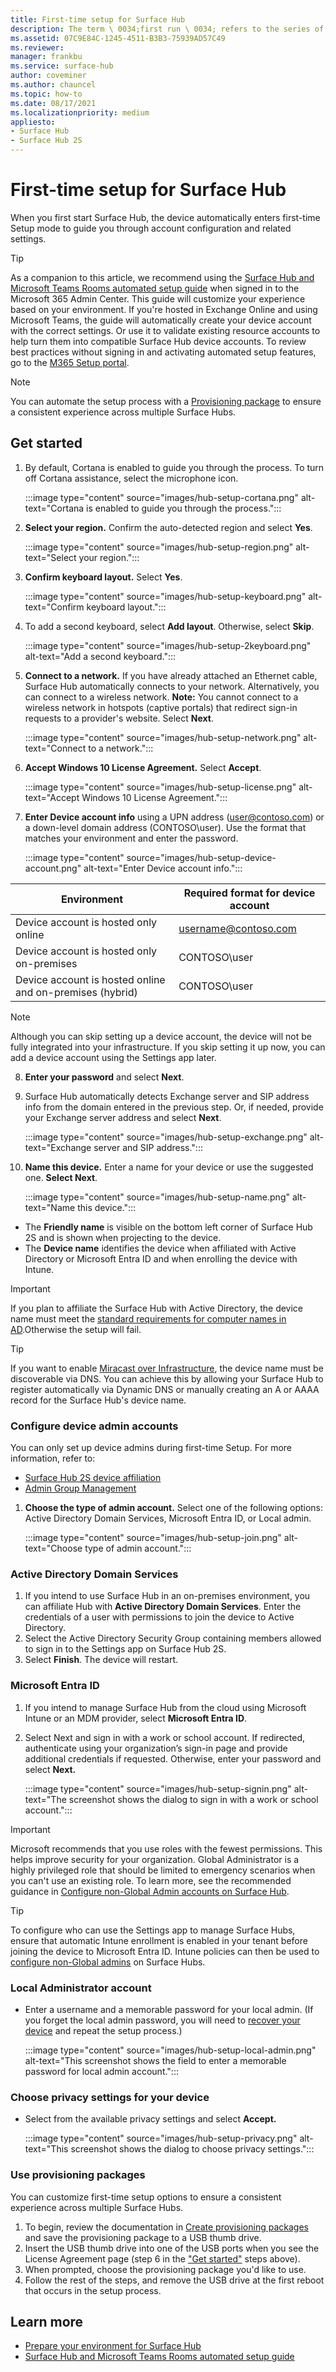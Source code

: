 ```yaml
---
title: First-time setup for Surface Hub
description: The term \ 0034;first run \ 0034; refers to the series of steps you'll go through the first-time you power up your Microsoft Surface Hub, and means the same thing as \ 0034;out-of-box experience \ 0034; (OOBE). This section will walk you through the process.
ms.assetid: 07C9E84C-1245-4511-B3B3-75939AD57C49
ms.reviewer: 
manager: frankbu
ms.service: surface-hub
author: coveminer
ms.author: chauncel
ms.topic: how-to
ms.date: 08/17/2021
ms.localizationpriority: medium
appliesto:
- Surface Hub 
- Surface Hub 2S
---
```


# First-time setup for Surface Hub

When you first start Surface Hub, the device automatically enters first-time Setup mode to guide you through account configuration and related settings.

> [!TIP]
> As a companion to this article, we recommend using the [Surface Hub and Microsoft Teams Rooms automated setup guide](https://go.microsoft.com/fwlink/?linkid=2221605) when signed in to the Microsoft 365 Admin Center. This guide will customize your experience based on your environment. If you're hosted in Exchange Online and using Microsoft Teams, the guide will automatically create your device account with the correct settings. Or use it to validate existing resource accounts to help turn them into compatible Surface Hub device accounts. To review best practices without signing in and activating automated setup features, go to the [M365 Setup portal](https://go.microsoft.com/fwlink/?linkid=2222648). 

> [!NOTE]
> You can automate the setup process with a [Provisioning package](#use-provisioning-packages) to ensure a consistent experience across multiple Surface Hubs.

## Get started

1. By default, Cortana is enabled to guide you through the process. To turn off Cortana assistance, select the microphone icon.

    :::image type="content" source="images/hub-setup-cortana.png" alt-text="Cortana is enabled to guide you through the process.":::

2. **Select your region.** Confirm the auto-detected region and select **Yes**.

    :::image type="content" source="images/hub-setup-region.png" alt-text="Select your region.":::

3. **Confirm keyboard layout.** Select **Yes**.

    :::image type="content" source="images/hub-setup-keyboard.png" alt-text="Confirm keyboard layout.":::

4. To add a second keyboard, select **Add layout**. Otherwise, select **Skip**.

    :::image type="content" source="images/hub-setup-2keyboard.png" alt-text="Add a second keyboard.":::

5. **Connect to a network.** If you have already attached an Ethernet cable, Surface Hub automatically connects to your network. Alternatively, you can connect to a wireless network. **Note:** You cannot connect to a wireless network in hotspots (captive portals) that redirect sign-in requests to a provider's website. Select **Next**.

    :::image type="content" source="images/hub-setup-network.png" alt-text="Connect to a network.":::

6. **Accept Windows 10 License Agreement.** Select **Accept**.

    :::image type="content" source="images/hub-setup-license.png" alt-text="Accept Windows 10 License Agreement.":::

7. **Enter Device account info** using a UPN address (user@contoso.com) or a down-level domain address (CONTOSO\user). Use the format that matches your environment and enter the password.

    :::image type="content" source="images/hub-setup-device-account.png" alt-text="Enter Device account info.":::

  | Environment                                              | Required format for device account |
  | -------------------------------------------------------- | ---------------------------------- |
  | Device account is hosted only online                     | username@contoso.com               |
  | Device account is hosted only on-premises                | CONTOSO\user                       |
  | Device account is hosted online and on-premises (hybrid) | CONTOSO\user                       |

  > [!NOTE]
  > Although you can skip setting up a device account, the device will not be fully integrated into your infrastructure. If you skip setting it up now, you can add a device account using the Settings app later.

8. **Enter your password** and select **Next**.

9. Surface Hub automatically detects Exchange server and SIP address info from the domain entered in the previous step. Or, if needed, provide your Exchange server address and select **Next**.

    :::image type="content" source="images/hub-setup-exchange.png" alt-text="Exchange server and SIP address.":::

10. **Name this device.** Enter a name for your device or use the suggested one. **Select Next**.

    :::image type="content" source="images/hub-setup-name.png" alt-text="Name this device.":::

   - The **Friendly name** is visible on the bottom left corner of Surface Hub 2S and is shown when projecting to the device.
   - The **Device name** identifies the device when affiliated with Active Directory or Microsoft Entra ID and when enrolling the device with Intune.

   > [!IMPORTANT]
   > If you plan to affiliate the Surface Hub with Active Directory, the device name must meet the [standard requirements for computer names in AD](/troubleshoot/windows-server/identity/naming-conventions-for-computer-domain-site-ou#computer-names).Otherwise the setup will fail.

   > [!TIP]
   > If you want to enable [Miracast over Infrastructure](miracast-over-infrastructure.md), the device name must be discoverable via DNS. You can achieve this by allowing your Surface Hub to register automatically via Dynamic DNS or manually creating an A or AAAA record for the Surface Hub's device name.

### Configure device admin accounts

You can only set up device admins during first-time Setup. For more information, refer to:

- [Surface Hub 2S device affiliation](/surface-hub/prepare-your-environment-for-surface-hub#device-affiliation)
- [Admin Group Management](admin-group-management-for-surface-hub.md)

1. **Choose the type of admin account.** Select one of the following options: Active Directory Domain Services, Microsoft Entra ID, or Local admin.

    :::image type="content" source="images/hub-setup-join.png" alt-text="Choose type of admin account.":::

### Active Directory Domain Services

1. If you intend to use Surface Hub in an on-premises environment, you can affiliate Hub with **Active Directory Domain Services**.  Enter the credentials of a user with permissions to join the device to Active Directory.
2. Select the Active Directory Security Group containing members allowed to sign in to the Settings app on Surface Hub 2S.
3. Select **Finish**. The device will restart.

<a name='microsoft-azure-active-directory'></a>

### Microsoft Entra ID

1. If you intend to manage Surface Hub from the cloud using Microsoft Intune or an MDM provider, select **Microsoft Entra ID**.
2. Select Next and sign in with a work or school account. If redirected, authenticate using your organization’s sign-in page and provide additional credentials if requested. Otherwise, enter your password and select **Next.**

    :::image type="content" source="images/hub-setup-signin.png" alt-text="The screenshot shows the dialog to sign in with a work or school account.":::

> [!IMPORTANT]
> Microsoft recommends that you use roles with the fewest permissions. This helps improve security for your organization. Global Administrator is a highly privileged role that should be limited to emergency scenarios when you can't use an existing role. To learn more, see the recommended guidance in [Configure non-Global Admin accounts on Surface Hub](surface-hub-2s-nonglobal-admin.md).

> [!TIP]
> To configure who can use the Settings app to manage Surface Hubs, ensure that automatic Intune enrollment is enabled in your tenant before joining the device to Microsoft Entra ID. Intune policies can then be used to [configure non-Global admins](surface-hub-2s-nonglobal-admin.md) on Surface Hubs.

### Local Administrator account

- Enter a username and a memorable password for your local admin. (If you forget the local admin password, you will need to [recover your device](surface-hub-recover-reset.md) and repeat the setup process.)  

    :::image type="content" source="images/hub-setup-local-admin.png" alt-text="This screenshot shows the field to enter a memorable password for local admin account.":::

### Choose privacy settings for your device

- Select from the available privacy settings and select **Accept.**

    :::image type="content" source="images/hub-setup-privacy.png" alt-text="This screenshot shows the dialog to choose privacy settings.":::

### Use provisioning packages

You can customize first-time setup options to ensure a consistent experience across multiple Surface Hubs.

1. To begin, review the documentation in [Create provisioning packages](provisioning-packages-for-surface-hub.md) and save the provisioning package to a USB thumb drive.
2. Insert the USB thumb drive into one of the USB ports when you see the License Agreement page (step 6 in the ["Get started"](#get-started) steps above).
3. When prompted, choose the provisioning package you'd like to use.
4. Follow the rest of the steps, and remove the USB drive at the first reboot that occurs in the setup process.

## Learn more

- [Prepare your environment for Surface Hub](prepare-your-environment-for-surface-hub.md)
- [Surface Hub and Microsoft Teams Rooms automated setup guide](https://go.microsoft.com/fwlink/?linkid=2221605)
